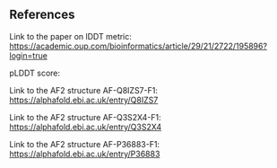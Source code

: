 

## References

Link to the paper on lDDT metric: https://academic.oup.com/bioinformatics/article/29/21/2722/195896?login=true

pLDDT score:

   Link to the AF2 structure AF-Q8IZS7-F1: https://alphafold.ebi.ac.uk/entry/Q8IZS7

   Link to the AF2 structure AF-Q3S2X4-F1: https://alphafold.ebi.ac.uk/entry/Q3S2X4

   Link to the AF2 structure AF-P36883-F1: https://alphafold.ebi.ac.uk/entry/P36883

   
